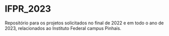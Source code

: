 # IFPR_2023
Repositório para os projetos solicitados no final de 2022 e em todo o ano de 2023, relacionados ao Instituto Federal campus Pinhais.
